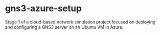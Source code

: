 # gns3-azure-setup
Stage 1 of a cloud-based network simulation project focused on deploying and configuring a GNS3 server on an Ubuntu VM in Azure.
